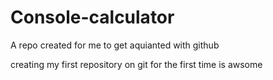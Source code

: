 # Console-calculator
A repo created for me to get aquianted with github

creating my first repository on git for the first time is awsome
